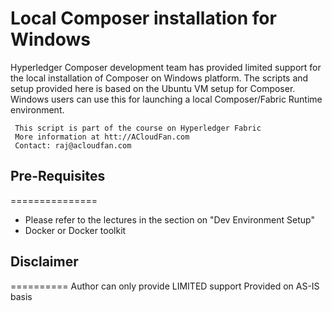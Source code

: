 
# Local Composer installation for Windows

Hyperledger Composer development team has provided limited support for the local installation of Composer on Windows platform. The scripts and setup provided here is based on the Ubuntu VM setup for Composer. Windows users can use this for launching a local Composer/Fabric Runtime environment.

     This script is part of the course on Hyperledger Fabric
     More information at htt://ACloudFan.com
     Contact: raj@acloudfan.com

## Pre-Requisites
===============
* Please refer to the lectures in the section on "Dev Environment Setup"
* Docker or Docker toolkit



## Disclaimer 
==========
     Author can only provide LIMITED support 
     Provided on AS-IS basis